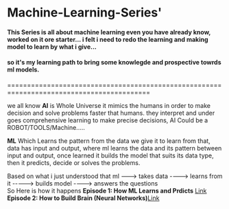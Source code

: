 # Machine-Learning-Series'


#### This Series is all about machine learning even you have already know, worked on it ore starter... i felt i need to redo the learning and making model to learn by what i give...  
#### so it's my learning path to bring some knowlegde and prospective towrds ml models.
==========================================================================================  
  
we all know **AI** is Whole Universe it mimics the humans in order to make decision and solve problems faster that humans. they interpret and under goes comprehensive learning to make precise decisions, AI Could be a ROBOT/TOOLS/Machine.....   
  
**ML** Which Learns the pattern from the data we give it to learn from that, data has input and output, where ml learns the data and its pattern between input and output, once learned it builds the model that suits its data type, then it predicts, decide or solves the problems.

  Based on what i just understood that ml ---> takes data ----> learns from it -----> builds model ----> answers the questions  
  So Here is how it happens
  **Episode 1: How ML Learns and Prdicts** [Link](how_ml_works.ipynb)  
  **Episode 2: How to Build Brain (Neural Networks)**[Link](https://github.com/Dhanyatha-s/Machine-Learning-Series/blob/1f3ca357fc0cb3a6ca1d98034ac06724e2f45b49/how%20to%20build%20Brain.md)
  
  
